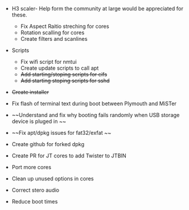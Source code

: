 * H3 scaler- Help form the community at large would be appreciated for these.    
    * Fix Aspect Raitio streching for cores
    * Rotation scalling for cores
    * Create filters and scanlines

* Scripts 
    * Fix wifi script for nmtui
    * Create update scripts to call apt
    * ~~Add starting/stoping scripts for cifs~~
    * ~~Add starting stoping scripts for sshd~~ 

* ~~Create installer~~
* Fix flash of terminal text during boot between Plymouth and MiSTer
* ~~Understand and fix why booting fails randomly when USB storage device is pluged in ~~
* ~~Fix apt/dpkg issues for fat32/exfat  ~~
* Create github for forked dpkg
* Create PR for JT cores to add Twister to JTBIN
* Port more cores
* Clean up unused options in cores 
* Correct stero audio 
* Reduce boot times 

